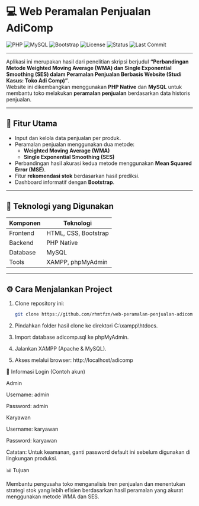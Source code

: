 # 💻 Web Peramalan Penjualan AdiComp

![PHP](https://img.shields.io/badge/PHP-7.4%2B-blue?logo=php)
![MySQL](https://img.shields.io/badge/MySQL-Database-orange?logo=mysql)
![Bootstrap](https://img.shields.io/badge/Bootstrap-Frontend-purple?logo=bootstrap)
![License](https://img.shields.io/badge/License-MIT-green)
![Status](https://img.shields.io/badge/Status-Final_Project-success)
![Last Commit](https://img.shields.io/github/last-commit/rhmtfzn/web-peramalan-penjualan-adicomp)

---

Aplikasi ini merupakan hasil dari penelitian skripsi berjudul **“Perbandingan Metode Weighted Moving Average (WMA) dan Single Exponential Smoothing (SES) dalam Peramalan Penjualan Berbasis Website (Studi Kasus: Toko Adi Comp)”**.  
Website ini dikembangkan menggunakan **PHP Native** dan **MySQL** untuk membantu toko melakukan **peramalan penjualan** berdasarkan data historis penjualan.

---

## 🚀 Fitur Utama
- Input dan kelola data penjualan per produk.  
- Peramalan penjualan menggunakan dua metode:
  - **Weighted Moving Average (WMA)**
  - **Single Exponential Smoothing (SES)**  
- Perbandingan hasil akurasi kedua metode menggunakan **Mean Squared Error (MSE)**.  
- Fitur **rekomendasi stok** berdasarkan hasil prediksi.  
- Dashboard informatif dengan **Bootstrap**.

---

## 🧩 Teknologi yang Digunakan
| Komponen | Teknologi |
|-----------|------------|
| Frontend  | HTML, CSS, Bootstrap |
| Backend   | PHP Native |
| Database  | MySQL |
| Tools     | XAMPP, phpMyAdmin |

---

## ⚙️ Cara Menjalankan Project
1. Clone repository ini:
   ```bash
   git clone https://github.com/rhmtfzn/web-peramalan-penjualan-adicomp.git
   
2. Pindahkan folder hasil clone ke direktori C:\xampp\htdocs\.

3. Import database adicomp.sql ke phpMyAdmin.

4. Jalankan XAMPP (Apache & MySQL).

5. Akses melalui browser: http://localhost/adicomp


🔐 Informasi Login (Contoh akun)

Admin

Username: admin

Password: admin

Karyawan

Username: karyawan

Password: karyawan

Catatan: Untuk keamanan, ganti password default ini sebelum digunakan di lingkungan produksi.


📊 Tujuan

Membantu pengusaha toko menganalisis tren penjualan dan menentukan strategi stok yang lebih efisien berdasarkan hasil peramalan yang akurat menggunakan metode WMA dan SES.